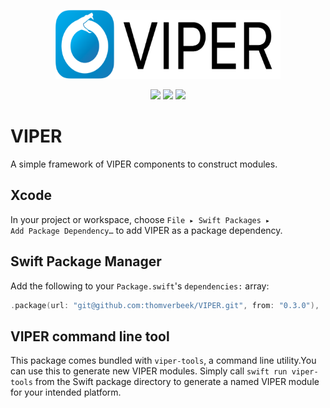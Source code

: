 <p align="center"><img src="ouroboros@3x.png" width="360" height="110"></p>

<p align="center">
<a href="https://github.com/apple/swift"><img src="https://img.shields.io/badge/swift-5.1-f16d39"></a>
<img src="https://img.shields.io/badge/platform-ios%20%7C%20macos%20%7C%20tvos%20-lightgrey">
<a href="https://github.com/thomverbeek/VIPER/releases"><img src="https://img.shields.io/github/v/tag/thomverbeek/VIPER?label=release"></a>
</p>

# VIPER

A simple framework of VIPER components to construct modules.

## Xcode

In your project or workspace, choose <code>File ▸ Swift Packages ▸ Add Package Dependency…</code> to add VIPER as a package dependency.  

## Swift Package Manager

Add the following to your `Package.swift`'s `dependencies:` array:

```swift
.package(url: "git@github.com:thomverbeek/VIPER.git", from: "0.3.0"),
```

## VIPER command line tool

This package comes bundled with `viper-tools`, a command line utility.You can use this to
generate new VIPER modules. Simply call `swift run viper-tools` from the Swift package
directory to generate a named VIPER module for your intended platform.
